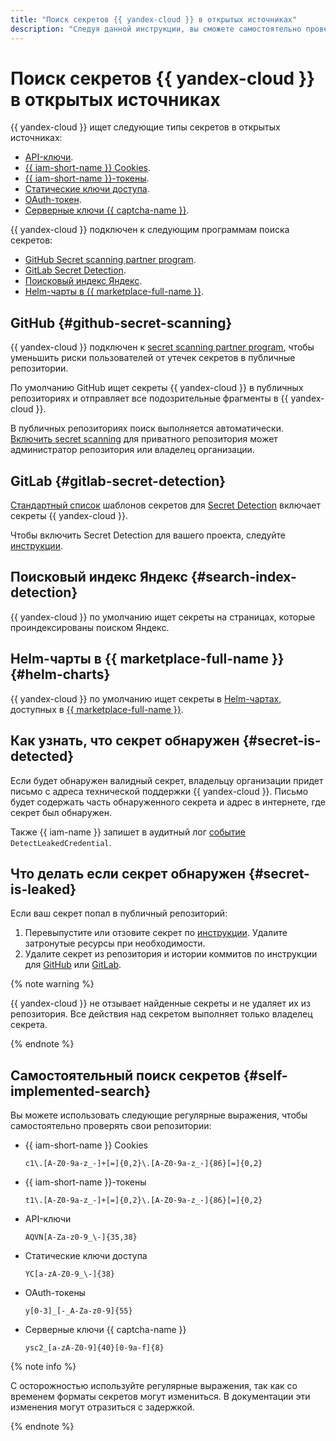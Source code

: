 ```yaml
---
title: "Поиск секретов {{ yandex-cloud }} в открытых источниках"
description: "Следуя данной инструкции, вы сможете самостоятельно проверять свои репозитории." 
---
```


# Поиск секретов {{ yandex-cloud }} в открытых источниках

{{ yandex-cloud }} ищет следующие типы секретов в открытых источниках:

* [API-ключи](../../iam/concepts/authorization/api-key.md).
* [{{ iam-short-name }} Cookies](../../iam/concepts/authorization/cookie.md).
* [{{ iam-short-name }}-токены](../../iam/concepts/authorization/iam-token.md).
* [Статические ключи доступа](../../iam/concepts/authorization/access-key.md).
* [OAuth-токен](../../iam/concepts/authorization/oauth-token.md).
* [Серверные ключи {{ captcha-name }}](../../smartcaptcha/concepts/keys.md).

{{ yandex-cloud }} подключен к следующим программам поиска секретов:

* [GitHub Secret scanning partner program](#github-secret-scanning).
* [GitLab Secret Detection](#gitlab-secret-detection).
* [Поисковый индекс Яндекс](#secret-is-leaked).
* [Helm-чарты в {{ marketplace-full-name }}](#helm-charts).

## GitHub {#github-secret-scanning}

{{ yandex-cloud }} подключен к [secret scanning partner program](https://docs.github.com/en/developers/overview/secret-scanning-partner-program), чтобы уменьшить риски пользователей от утечек секретов в публичные репозитории.

По умолчанию GitHub ищет секреты {{ yandex-cloud }} в публичных репозиториях и отправляет все подозрительные фрагменты в {{ yandex-cloud }}.

В публичных репозиториях поиск выполняется автоматически. [Включить secret scanning](https://docs.github.com/en/code-security/secret-scanning/configuring-secret-scanning-for-your-repositories) для приватного репозитория может администратор репозитория или владелец организации.

## GitLab {#gitlab-secret-detection}

[Стандартный список](https://gitlab.com/gitlab-org/security-products/analyzers/secrets/-/blob/master/gitleaks.toml) шаблонов секретов для [Secret Detection](https://docs.gitlab.com/ee/user/application_security/secret_detection/#enable-secret-detection-using-a-merge-request) включает секреты {{ yandex-cloud }}.

Чтобы включить Secret Detection для вашего проекта, следуйте [инструкции](https://docs.gitlab.com/ee/user/application_security/secret_detection/#enable-secret-detection-using-a-merge-request).

## Поисковый индекс Яндекс {#search-index-detection}

{{ yandex-cloud }} по умолчанию ищет секреты на страницах, которые проиндексированы поиском Яндекс.

## Helm-чарты в {{ marketplace-full-name }} {#helm-charts}

{{ yandex-cloud }} по умолчанию ищет секреты в [Helm-чартах](https://helm.sh/docs/topics/charts/), доступных в [{{ marketplace-full-name }}](../../managed-kubernetes/operations/applications/marketplace.md).

## Как узнать, что секрет обнаружен {#secret-is-detected}

Если будет обнаружен валидный секрет, владельцу организации придет письмо c адреса технической поддержки {{ yandex-cloud }}. Письмо будет содержать часть обнаруженного секрета и адрес в интернете, где секрет был обнаружен.

Также {{ iam-name }} запишет в аудитный лог [событие](../../audit-trails/concepts/events.md#iam) `DetectLeakedCredential`.

## Что делать если секрет обнаружен {#secret-is-leaked}

Если ваш секрет попал в публичный репозиторий:

1. Перевыпустите или отзовите секрет по [инструкции](../../iam/operations/compromised-credentials.md). Удалите затронутые ресурсы при необходимости.
1. Удалите секрет из репозитория и истории коммитов по инструкции для [GitHub](https://docs.github.com/en/authentication/keeping-your-account-and-data-secure/removing-sensitive-data-from-a-repository) или [GitLab](https://docs.gitlab.com/ee/user/project/repository/reducing_the_repo_size_using_git.html#purge-files-from-repository-history).

{% note warning %}

{{ yandex-cloud }} не отзывает найденные секреты и не удаляет их из репозитория. Все действия над секретом выполняет только владелец секрета.

{% endnote %}

## Самостоятельный поиск секретов {#self-implemented-search}

Вы можете использовать следующие регулярные выражения, чтобы самостоятельно проверять свои репозитории:

* {{ iam-short-name }} Cookies

   ```regexp
   c1\.[A-Z0-9a-z_-]+[=]{0,2}\.[A-Z0-9a-z_-]{86}[=]{0,2}
   ```

* {{ iam-short-name }}-токены

   ```regexp
   t1\.[A-Z0-9a-z_-]+[=]{0,2}\.[A-Z0-9a-z_-]{86}[=]{0,2}
   ```

* API-ключи

   ```regexp
   AQVN[A-Za-z0-9_\-]{35,38}
   ```

* Статические ключи доступа

   ```regexp
   YC[a-zA-Z0-9_\-]{38}
   ```

* OAuth-токены

   ```regexp
   y[0-3]_[-_A-Za-z0-9]{55}
   ```

* Серверные ключи {{ captcha-name }}

   ```regexp
   ysc2_[a-zA-Z0-9]{40}[0-9a-f]{8}
   ```

{% note info %}

С осторожностью используйте регулярные выражения, так как со временем форматы секретов могут измениться. В документации эти изменения могут отразиться с задержкой.

{% endnote %}
